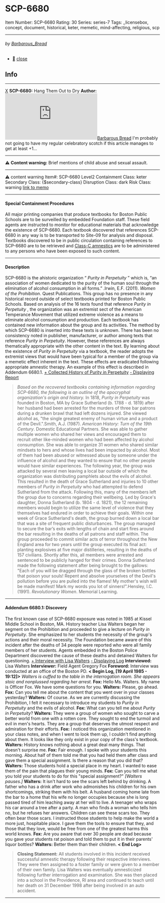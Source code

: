 # SCP-6680
Item Number: SCP-6680
Rating: 30
Series: series-7
Tags: _licensebox, concept, document, historical, keter, memetic, mind-affecting, religious, scp

---

###### by [Barbarous_Bread](/barbarous-bread-box)
  * [](javascript:;)
[close](javascript:;)
## Info
* * *
[X](javascript:;)
**SCP-6680:** Hang Them Out to Dry
**Author:** [![Barbarous Bread](https://www.wikidot.com/avatar.php?userid=6880816&amp;size=small&amp;timestamp=1750204019)](http://www.wikidot.com/user:info/barbarous-bread)[Barbarous Bread](http://www.wikidot.com/user:info/barbarous-bread)
I'm probably not going to have my regular celebratory scotch if this article manages to get at least +1…
* * *
⚠️ **Content warning:** Brief mentions of child abuse and sexual assault.
* * *

⚠️ content warning 
Item#: SCP-6680
Level2
Containment Class:
keter
Secondary Class:
{$secondary-class}
Disruption Class:
dark
Risk Class:
warning
[link to memo](/classification-committee-memo)  

* * *
#### Special Containment Procedures
All major printing companies that produce textbooks for Boston Public Schools are to be surveilled by embedded Foundation staff. These field agents are instructed to monitor for educational materials that acknowledge the existence of SCP-6680. Each textbook discovered that references SCP-6680 in any way is to be transported to Site-09 for analysis and disposal. Textbooks discovered to be in public circulation containing references to SCP-6680 are to be retrieved and [Class-C amnestics](https://scp-wiki.wikidot.com/updated-amnestics-guide) are to be administered to any persons who have been exposed to such content.
* * *
#### Description
SCP-6680 is the ahistoric organization “ _Purity in Perpetuity_ ” which is, “an association of women dedicated to the purity of the human soul through the elimination of alcohol consumption in all forms.” .Irwin, E.F. (2011). _Women of the Prohibition_. Quest Publications. This group has no presence in any historical record outside of select textbooks printed for Boston Public Schools. Based on analysis of the 16 texts found that reference _Purity in Perpetuity_ , the organization was an extremist sect of the American Temperance Movement that utilized extreme violence as a means to eliminate alcohol consumption and production. Each textbook has contained new information about the group and its activities.
The method by which SCP-6680 is inserted into these texts is unknown. There has been no consistency noted in publisher, manufacturer, or author among texts that reference _Purity in Perpetuity_. However, these references are always thematically appropriate with the other content in the text.
By learning about the existence of _Purity in Perpetuity_ via a textbook, the reader adopts the extremist views that would have been typical for a member of the group via a memetic effect inherent in the text. These effects are eradicated following appropriate amnestic therapy. An example of this effect is described in Addendum 6680.1.
[\+ Collected History of Purity in Perpetuity](javascript:;)
[\- Displaying Report](javascript:;)
> _Based on the recovered textbooks containing information regarding SCP-6680, the following is an outline of the apocryphal organization's origin and history._
In 1818, _Purity in Perpetuity_ was founded in Boston, MA by Grace Sutherland (b. 1788 - d. 1819) after her husband had been arrested for the murders of three bar patrons during a drunken brawl that had left dozens injured. She viewed alcohol as, "the single greatest enemy of human virtue and a product of the Devil.".Smith, A.J. (1987). _American History: Turn of the 19th Century_. Domestic Educational Partners.
She was able to gather multiple women who shared her views and encouraged them to recruit other like-minded women who had been affected by alcohol consumption. She was able to organize 31 women who shared similar mindsets to hers and whose lives had been impacted by alcohol. Most of them had been abused or witnessed abuse by someone under the influence of alcohol and they wanted to ensure that no other people would have similar experiences.
The following year, the group was attacked by several men leaving a local bar outside of which the organization was distributing pamphlets about the evils of alcohol. This resulted in the death of Grace Sutherland and injuries to 10 other members of _Purity in Perpetuity_ who had attempted to defend Sutherland from the attack. Following this, many of the members left the group due to concerns regarding their wellbeing. Led by Grace's daughter, Donna Sutherland (b. 1804 - d. 1821), the 12 remaining members would begin to utilize the same level of violence that they themselves had endured in order to achieve their goals.
Within one week of Grace Sutherland's death, the group burned down a local bar that was a site of frequent public disturbances. The group managed to secure the bar’s exits with lengths of chain and start fires around the bar resulting in the deaths of all patrons and staff within.
The group proceeded to commit similar acts of terror throughout the New England area for two years until the group executed its final act: planting explosives at five major distilleries, resulting in the deaths of 157 civilians. Shortly after this, all members were arrested and sentenced to be publicly hanged for their crimes.
Donna Sutherland made the following statement after being brought to the gallows:
> "Each of you will be dragged through the glass of the broken bottles that poison your souls! Repent and absolve yourselves of the Devil's pollution before you are pulled into the flames! My mother's wish will be made manifest! Mark my words you lot of sinners!".Hensley, I.C. (1991). _Revolutionary Women_. Memorial Learning.
* * *
#### Addendum 6680.1: Discovery
The first known case of SCP-6680 exposure was noted in 1985 at Kissel Middle School in Boston, MA. History teacher Lisa Walters began her segment on the Prohibition and proceeded to give a lecture on _Purity in Perpetuity_. She emphasized to her students the necessity of the group's actions and their moral necessity.
The Foundation became aware of this incident after the deaths of 34 people were reported who were all family members of her students. Agents embedded in the Boston Police Department discovered the cause of these deaths and detained Walters for questioning.
[\+ Interview with Lisa Walters](javascript:;)
[\- Displaying Log](javascript:;)
**Interviewed:** Lisa Walters
**Interviewer:** Field Agent Gregory Fox
**Foreword:** Interview was conducted at an office of the Boston PD.
**< Begin Log, [19 April 1985 - 19:12]>**
_Walters is cuffed to the table in the interrogation room. She appears stoic and nonplussed regarding her arrest._
**Fox:** Hello Ms. Walters. My name is Officer Fox. We have some questions for you.
**Walters:** Please, go ahead.
**Fox:** Can you tell me about the content that you went over in your classes yesterday?
**Walters:** Of course. As we are currently discussing the Prohibition, I felt it necessary to introduce my students to _Purity in Perpetuity_ and the evils of alcohol.
**Fox:** What can you tell me about _Purity in Perpetuity_?
**Walters:** They were a group of women who sought to carve a better world from one with a rotten core. They sought to end the turmoil and evil in men's hearts. They are a group that deserves the utmost respect and admiration for their efforts.
**Fox:** I noticed this organization mentioned in your class notes, and when I went to look them up, I couldn't find anything about them. It looks like they only exist in your copy of the class's textbook.
**Walters:** History knows nothing about a great deal many things. That doesn't surprise me.
**Fox:** Fair enough.
I spoke with your students this morning. About half of them told me that you had held them after class and gave them a special assignment. Is there a reason that you did that?
**Walters:** Those students hold a special place in my heart. I wanted to ease them of the pain that plagues their young minds.
**Fox:** Can you tell me what you told your students to do for this "special assignment?"
_[Walters pauses.]_
**Walters:** It isn't hard to see the scars left behind by drinking. A father who has a drink after work who admonishes his children for his own shortcomings, striking them with his belt. A husband coming home late from the bar to a home that his wife no longer occupies because she is long passed tired of him leaching away at her will to live. A teenager who wraps his car around a tree after a party. A man who finds a woman who tells him no, but he refuses her answers.
Children can see these scars too. They often bear those scars.
I instructed those students to help make the world a more just, hospitable place. I gave them the tools to ensure that they, and those that they love, would be free from one of the greatest harms this world knows.
**Fox:** Are you aware that over 30 people are dead because you gave your students rat poison and told them to put it in their parents' liquor bottles?
**Walters:** Better them than their children.
**< End Log>**
> **Closing Statement:** All students involved in this incident received successful amnestic therapy following their respective interviews. They were then assigned to a foster family or were given to a member of their own family.
> Lisa Walters was eventually amnesticized following further interrogation and examination. She was then placed into a school in the Providence, RI area and continued to teach until her death on 31 December 1998 after being involved in an auto accident.
* * *
